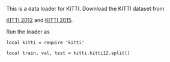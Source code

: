 This is a data loader for KITTI. Download the KITTI dataset from

[KITTI 2012](http://www.cvlibs.net/download.php?file=data_stereo_flow.zip) and
[KITTI 2015](http://www.cvlibs.net/download.php?file=data_scene_flow.zip).

Run the loader as 
```
local kitti = require 'kitti'

local train, val, test = kitti.kitti12.split()
```
